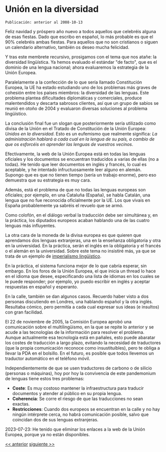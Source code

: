 # Unión en la diversidad

`Publicación: anterior al 2008-10-13`

Feliz navidad y próspero año nuevo a todos aquellos que celebréis alguna de esas fiestas. Dado que escribo en español, lo más probable es que el 90% celebréis ambas fiestas. Para aquellos que no son cristianos o siguen un calendario alternativo, también os deseo mucha felicidad.

Y tras este membrete recursivo, prosigamos con el tema que nos atañe: la diversidad lingüística. Ya hemos evaluado el estándar "de facto", que es el dominio de una lengua nacional; ahora evaluaremos la estrategia de la Unión Europea.

Paralelamente a la confección de lo que sería llamado Constitución Europea, la UE ha estado estudiando uno de los problemas más graves de cohesión entre los países miembros: la diversidad de las lenguas. Este problema plantea dificultades diplomáticas y comerciales, produce malentendidos y descarta sabrosos clientes, así que un grupo de sabios se reunió en otoño de 2004 y evaluaron diversas soluciones al problema lingüístico.

La conclusión final fue un slogan que posteriormente sería utilizado como divisa de la Unión en el Tratado de Constitución de la Unión Europea: *Unidos en la diversidad*. Esto es un eufemismo que realmente significa: *La administración hablará a cada cual en la lengua de su país, a cambio de que os esforcéis en aprender las lenguas de vuestros vecinos*.

Efectivamente, la web de la Unión Europea está en todas las lenguas oficiales y los documentos se encuentran traducidos a varias de ellas (no a todas). He tenido que leer documentos en inglés y francés, lo cual es aceptable, y he intentado infructuosamente leer alguno en alemán. Supongo que es que no tienen tiempo (sería un trabajo enorme), pero eso demuestra que su estrategia es muy cara.

Además, está el problema de que no todas las lenguas europeas son oficiales; por ejemplo, en una Cataluña (España), se habla Catalán, una lengua que no fue reconocida oficialmente por la UE. Los que vivais en España probablemente ya sabréis el revuelo que se armó.

Como colofón, en el diálogo verbal la traducción debe ser simultánea y, en la práctica, los diputados europeos acaban hablando una de las cuatro lenguas más influyentes.

La otra cara de la moneda de la divisa europea es que quieren que aprendamos dos lenguas extranjeras, una en la enseñanza obligatoria y otra en la universidad. En la práctica, serán el inglés en la obligatoria y el francés o el alemán en la universidad. Sobre este tema no insistiré más, ya que se trata de un ejemplo de [imperialismo lingüístico](02.El_imperialismo_linwihstico.md).

En la práctica, el sistema funciona mejor de lo que cabría esperar, sin embargo. En los foros de la Unión Europea, el que inicia un thread lo hace en el idioma que desee, especificando una lista de idiomas en los cuales se le puede responder; por ejemplo, yo puedo escribir en inglés y aceptar respuestas en español y esperanto.

En la calle, también se dan algunos casos. Recuerdo haber visto a dos personas discutiendo en Londres, una hablando español y la otra inglés. Resultaba cómico, pero permitía a cada cual expresar sus ideas (e insultos) con gran facilidad.

El 22 de noviembre de 2005, la Comisión Europea aprobó una comunicación sobre el multilingüismo, en la que se repite lo anterior y se acude a las tecnologías de la información para resolver el problema. Aunque actualmente esa tecnología está en pañales, esto puede abaratar los costes de traducción a largo plazo, evitando la necesidad de traductores (que la propia comunicación reconoce como insustituíbles), pero te obliga a llevar la PDA en el bolsillo. En el futuro, es posible que todos llevemos un traductor automático en el teléfono móvil.

Independientemente de que se usen traductores de carbono o de silicio (personas o máquinas), hoy por hoy la convivencia de este pandemonium de lenguas tiene estos tres problemas:

- **Coste**: Es muy costoso mantener la infraestructura para traducir documentos y atender al público en su propia lengua.
- **Coherencia**: Se corre el riesgo de que las traducciones no sean exactas.
- **Restricciones**: Cuando dos europeos se encuentran en la calle y no hay ningún intérprete cerca, no habrá comunicación posible, salvo que coincidan dos de sus lenguas extranjeras.

2023-07-23: He tenido que eliminar los enlaces a la web de la Unión Europea, porque ya no están disponibles.

[<< anterior](02.El_imperialismo_linwihstico.md) [siguiente >>](04.Una_lengua_construida.md)
